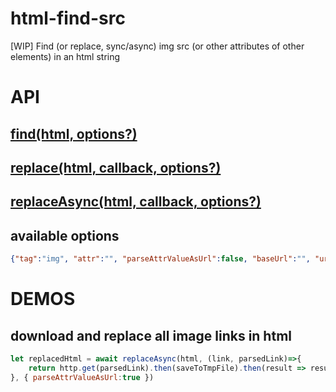 # html-find-src

[WIP] Find (or replace, sync/async) img src (or other attributes of other elements) in an html string

# API

## [find(html, options?)](./tests/find.js)

## [replace(html, callback, options?)](./tests/replace.js)

## [replaceAsync(html, callback, options?)](./tests/replaceAsync.js)

## available options

```json
{"tag":"img", "attr":"", "parseAttrValueAsUrl":false, "baseUrl":"", "urlProtocol": "(automatically set from baseUrl or )http"}
```

# DEMOS

## download and replace all image links in html
```javascript
let replacedHtml = await replaceAsync(html, (link, parsedLink)=>{
    return http.get(parsedLink).then(saveToTmpFile).then(result => result.localImagePath)
}, { parseAttrValueAsUrl:true })
```
